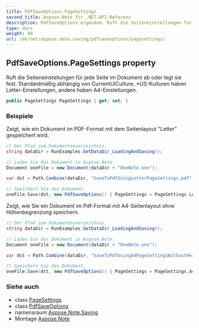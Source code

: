 ```yaml
---
title: PdfSaveOptions.PageSettings
second_title: Aspose.Note für .NET-API-Referenz
description: PdfSaveOptions eigendom. Ruft die Seiteneinstellungen für jede Seite im Dokument ab oder legt sie fest. Standardmäßig abhängig von CurrentUICulture USKulturen haben LetterEinstellungen andere haben A4Einstellungen.
type: docs
weight: 40
url: /de/net/aspose.note.saving/pdfsaveoptions/pagesettings/
---
```

## PdfSaveOptions.PageSettings property

Ruft die Seiteneinstellungen für jede Seite im Dokument ab oder legt sie fest. Standardmäßig abhängig von CurrentUICulture, *US-Kulturen haben Letter-Einstellungen, andere haben A4-Einstellungen.

```csharp
public PageSettings PageSettings { get; set; }
```

### Beispiele

Zeigt, wie ein Dokument im PDF-Format mit dem Seitenlayout "Letter" gespeichert wird.

```csharp
// Der Pfad zum Dokumentenverzeichnis.
string dataDir = RunExamples.GetDataDir_LoadingAndSaving();

// Laden Sie das Dokument in Aspose.Note.
Document oneFile = new Document(dataDir + "OneNote.one");

var dst = Path.Combine(dataDir, "SaveToPdfUsingLetterPageSettings.pdf");

// Speichern Sie das Dokument.
oneFile.Save(dst, new PdfSaveOptions() { PageSettings = PageSettings.Letter });
```

Zeigt, wie Sie ein Dokument im Pdf-Format mit A4-Seitenlayout ohne Höhenbegrenzung speichern.

```csharp
// Der Pfad zum Dokumentenverzeichnis.
string dataDir = RunExamples.GetDataDir_LoadingAndSaving();

// Laden Sie das Dokument in Aspose.Note.
Document oneFile = new Document(dataDir + "OneNote.one");

var dst = Path.Combine(dataDir, "SaveToPdfUsingA4PageSettingsWithoutHeightLimit.pdf");

// Speichern Sie das Dokument.
oneFile.Save(dst, new PdfSaveOptions() { PageSettings = PageSettings.A4NoHeightLimit });
```

### Siehe auch

* class [PageSettings](../../pagesettings/)
* class [PdfSaveOptions](../)
* namensraum [Aspose.Note.Saving](../../pdfsaveoptions/)
* Montage [Aspose.Note](../../../)


